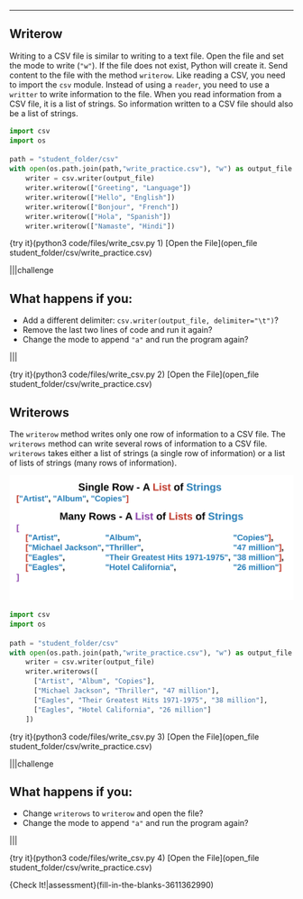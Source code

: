 ----------

## Writerow

Writing to a CSV file is similar to writing to a text file. Open the file and set the mode to write (`"w"`). If the file does not exist, Python will create it. Send content to the file with the method `writerow`. Like reading a CSV, you need to import the `csv` module. Instead of using a `reader`, you need to use a `writter` to write information to the file. When you read information from a CSV file, it is a list of strings. So information written to a CSV file should also be a list of strings.

```python
import csv
import os

path = "student_folder/csv"
with open(os.path.join(path,"write_practice.csv"), "w") as output_file:
    writer = csv.writer(output_file)
    writer.writerow(["Greeting", "Language"])
    writer.writerow(["Hello", "English"])
    writer.writerow(["Bonjour", "French"])
    writer.writerow(["Hola", "Spanish"])
    writer.writerow(["Namaste", "Hindi"])
```

{try it}(python3 code/files/write_csv.py 1)
[Open the File](open_file student_folder/csv/write_practice.csv)

|||challenge
## What happens if you:
* Add a different delimiter: `csv.writer(output_file, delimiter="\t")`?
* Remove the last two lines of code and run it again?
* Change the mode to append `"a"` and run the program again?

|||

{try it}(python3 code/files/write_csv.py 2)
[Open the File](open_file student_folder/csv/write_practice.csv)

## Writerows

The `writerow` method writes only one row of information to a CSV file. The `writerows` method can write several rows of information to a CSV file. `writerows` takes either a list of strings (a single row of information) or a list of lists of strings (many rows of information).

![Writerows](.guides/images/writerows.png)

```python
import csv
import os

path = "student_folder/csv"
with open(os.path.join(path,"write_practice.csv"), "w") as output_file:
    writer = csv.writer(output_file)
    writer.writerows([
      ["Artist", "Album", "Copies"],
      ["Michael Jackson", "Thriller", "47 million"],
      ["Eagles", "Their Greatest Hits 1971-1975", "38 million"],
      ["Eagles", "Hotel California", "26 million"]
    ])
```

{try it}(python3 code/files/write_csv.py 3)
[Open the File](open_file student_folder/csv/write_practice.csv)

|||challenge
## What happens if you:
* Change `writerows` to `writerow` and open the file?
* Change the mode to append `"a"` and run the program again?

|||

{try it}(python3 code/files/write_csv.py 4)
[Open the File](open_file student_folder/csv/write_practice.csv)

{Check It!|assessment}(fill-in-the-blanks-3611362990)

